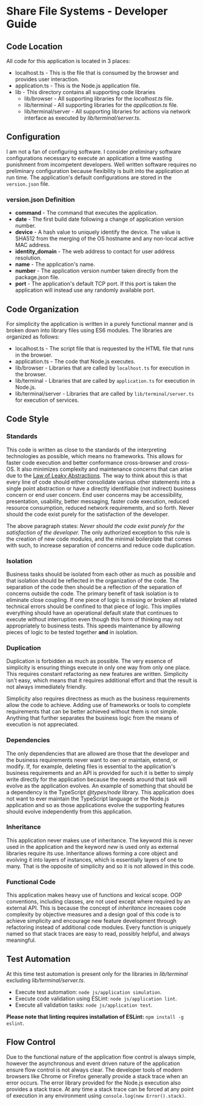 # Share File Systems - Developer Guide

## Code Location
All code for this application is located in 3 places:
* localhost.ts - This is the file that is consumed by the browser and provides user interaction.
* application.ts - This is the Node.js application file.
* lib - This directory contains all supporting code libraries
   - lib/browser - All supporting libraries for the *localhost.ts* file.
   - lib/terminal - All supporting libraries for the *application.ts* file.
   - lib/terminal/server - All supporting libraries for actions via network interface as executed by *lib/terminal/server.ts*.

## Configuration
I am not a fan of configuring software.  I consider preliminary software configurations necessary to execute an application a time wasting punishment from incompetent developers.  Well written software requires no preliminary configuration because flexibility is built into the application at run time.  The application's default configurations are stored in the `version.json` file.

### version.json Definition

* **command** - The command that executes the application.
* **date** - The first build date following a change of application version number.
* **device** - A hash value to uniquely identify the device.  The value is SHA512 from the merging of the OS hostname and any non-local active MAC address.
* **identity_domain** - The web address to contact for user address resolution.
* **name** - The application's name.
* **number** - The application version number taken directly from the package.json file.
* **port** - The application's default TCP port.  If this port is taken the application will instead use any randomly available port.

## Code Organization
For simplicity the application is written in a purely functional manner and is broken down into library files using ES6 modules.  The libraries are organized as follows:
* localhost.ts - The script file that is requested by the HTML file that runs in the browser.
* application.ts - The code that Node.js executes.
* lib/browser - Libraries that are called by `localhost.ts` for execution in the browser.
* lib/terminal - Libraries that are called by `application.ts` for execution in Node.js.
* lib/terminal/server - Libraries that are called by `lib/terminal/server.ts` for execution of services.

## Code Style
### Standards
This code is written as close to the standards of the interpreting technologies as possible, which means no frameworks.  This allows for faster code execution and better conformance cross-browser and cross-OS.  It also minimizes complexity and maintenance concerns that can arise due to the [Law of Leaky Abstractions](https://en.wikipedia.org/wiki/Leaky_abstraction).  The way to think about this is that every line of code should either consolidate various other statements into a single point abstraction or have a directly identifiable (not indirect) business concern or end user concern.  End user concerns may be accessibility, presentation, usability, better messaging, faster code execution, reduced resource consumption, reduced network requirements, and so forth.  Never should the code exist purely for the satisfaction of the developer.

The above paragraph states: *Never should the code exist purely for the satisfaction of the developer.*  The only authorized exception to this rule is the creation of new code modules, and the minimal boilerplate that comes with such, to increase separation of concerns and reduce code duplication.

### Isolation
Business tasks should be isolated from each other as much as possible and that isolation should be reflected in the organization of the code.  The separation of the code then should be a reflection of the separation of concerns outside the code.  The primary benefit of task isolation is to eliminate close coupling.  If one piece of logic is missing or broken all related technical errors should be confined to that piece of logic.  This implies everything should have an operational default state that continues to execute without interruption even though this form of thinking may not appropriately to business tests.  This speeds maintenance by allowing pieces of logic to be tested together **and** in isolation.

### Duplication
Duplication is forbidden as much as possible.  The very essence of simplicity is ensuring things execute in only one way from only one place.  This requires constant refactoring as new features are written.  Simplicity isn't easy, which means that it requires additional effort and that the result is not always immediately friendly.

Simplicity also requires directness as much as the business requirements allow the code to achieve.  Adding use of frameworks or tools to complete requirements that can be better achieved without them is not simple.  Anything that further separates the business logic from the means of execution is not appreciated.

### Dependencies
The only dependencies that are allowed are those that the developer and the business requirements never want to own or maintain, extend, or modify.  If, for example, deleting files is essential to the application's business requirements and an API is provided for such it is better to simply write directly for the application because the needs around that task will evolve as the application evolves.  An example of something that should be a dependency is the TypeScript *@types/node* library.  This application does not want to ever maintain the TypeScript language or the Node.js application and so as those applications evolve the supporting features should evolve independently from this application.

### Inheritance
This application never makes use of inheritance.  The keyword *this* is never used in the application and the keyword *new* is used only as external libraries require its use.  Inheritance allows forming a core object and evolving it into layers of instances, which is essentially layers of one to many.  That is the opposite of simplicity and so it is not allowed in this code.

### Functional Code
This application makes heavy use of functions and lexical scope.  OOP conventions, including classes, are not used except where required by an external API.  This is because the concept of *inheritance* increases code complexity by objective measures and a design goal of this code is to achieve simplicity and encourage new feature development through refactoring instead of additional code modules.  Every function is uniquely named so that stack traces are easy to read, possibly helpful, and always meaningful.

## Test Automation
At this time test automation is present only for the libraries in *lib/terminal* excluding *lib/terminal/server.ts*.

* Execute test automation: `node js/application simulation`.
* Execute code validation using ESLint: `node js/application lint`.
* Execute all validation tasks: `node js/application test`.

**Please note that linting requires installation of ESLint:** `npm install -g eslint`.

## Flow Control
Due to the functional nature of the application flow control is always simple, however the asynchronous and event driven nature of the application ensure flow control is not always clear.  The developer tools of modern browsers like Chrome or Firefox generally provide a stack trace when an error occurs.  The error library provided for the Node.js execution also provides a stack trace.  At any time a stack trace can be forced at any point of execution in any environment using `console.log(new Error().stack)`.